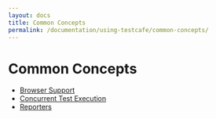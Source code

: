 ```yaml
---
layout: docs
title: Common Concepts
permalink: /documentation/using-testcafe/common-concepts/
---
```

# Common Concepts

* [Browser Support](browser-support.md)
* [Concurrent Test Execution](concurrent-test-execution.md)
* [Reporters](reporters.md)
